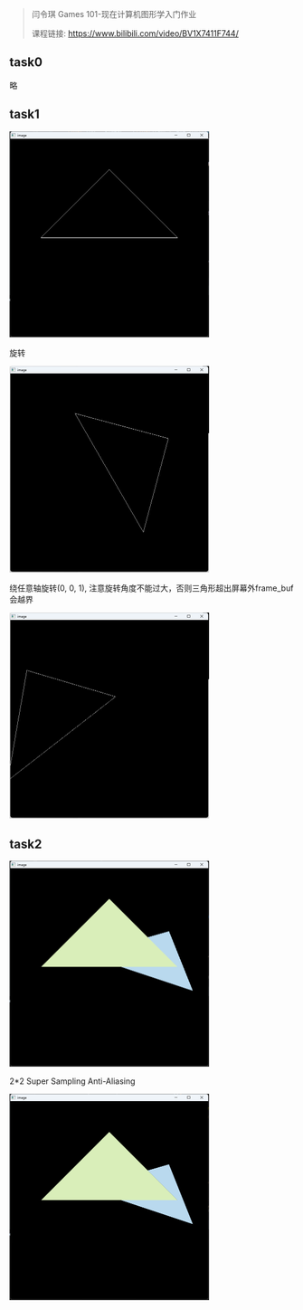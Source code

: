 > 闫令琪 Games 101-现在计算机图形学入门作业
>
> 课程链接: https://www.bilibili.com/video/BV1X7411F744/

## task0

略

## task1

<img src="https://raw.githubusercontent.com/lxcug/imgs/main/imgs20230111203341.png" style="zoom:50%;" />

旋转

<img src="https://raw.githubusercontent.com/lxcug/imgs/main/imgs20230111203413.png" style="zoom:50%;" />

绕任意轴旋转(0, 0, 1), 注意旋转角度不能过大，否则三角形超出屏幕外frame_buf会越界

<img src="https://raw.githubusercontent.com/lxcug/imgs/main/imgs20230111204927.png" style="zoom:50%;" />

## task2

<img src="https://raw.githubusercontent.com/lxcug/imgs/main/imgs20230111205844.png" style="zoom:50%;" />

2*2 Super Sampling Anti-Aliasing

<img src="https://raw.githubusercontent.com/lxcug/imgs/main/imgs20230111205926.png" style="zoom:50%;" />
